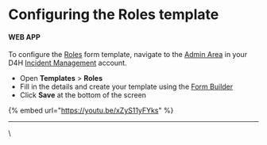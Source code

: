 # Configuring the Roles template

#### WEB APP

To configure the [Roles](./) form template, navigate to the [Admin Area](../admin-area/) in your D4H [Incident Management](../getting-started.md) account.

* Open **Templates** > **Roles**
* Fill in the details and create your template using the [Form Builder](../admin-area/templates/form-builder-and-field-types/)
* Click **Save** at the bottom of the screen

{% embed url="https://youtu.be/xZyS11yFYks" %}

****

\

